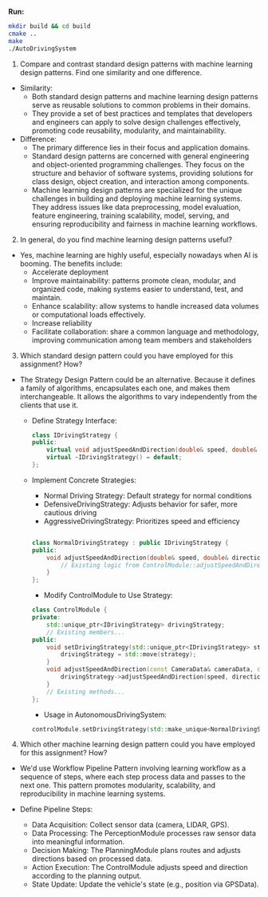 
**Run:**

```sh
mkdir build && cd build
cmake ..
make
./AutoDrivingSystem
```

1. Compare and contrast standard design patterns with machine learning design patterns. Find one similarity and one difference.

- Similarity:
  - Both standard design patterns and machine learning design patterns serve as reusable solutions to common problems in their domains.
  - They provide a set of best practices and templates that developers and engineers can apply to solve design challenges effectively,
    promoting code reusability, modularity, and maintainability.
- Difference:
  - The primary difference lies in their focus and application domains.
  - Standard design patterns are concerned with general engineering and object-oriented programming challenges. They focus on the structure
    and behavior of software systems, providing solutions for class design, object creation, and interaction among components.
  - Machine learning design patterns are specialized for the unique challenges in building and deploying machine learning systems. They address
    issues like data preprocessing, model evaluation, feature engineering, training scalability, model, serving, and ensuring reproducibility and
    fairness in machine learning workflows.

2. In general, do you find machine learning design patterns useful?

- Yes, machine learning are highly useful, especially nowadays when AI is booming. The benefits include:
  - Accelerate deployment
  - Improve maintainability: patterns promote clean, modular, and organized code, making systems easier to understand, test, and maintain.
  - Enhance scalability: allow systems to handle increased data volumes or computational loads effectively.
  - Increase reliability
  - Facilitate collaboration: share a common language and methodology, improving communication among team members and stakeholders

3. Which standard design pattern could you have employed for this assignment? How?

- The Strategy Design Pattern could be an alternative. Because it defines a family of algorithms, encapsulates each one, and makes them interchangeable.
  It allows the algorithms to vary independently from the clients that use it.

  - Define Strategy Interface:

    ```cpp
    class IDrivingStrategy {
    public:
        virtual void adjustSpeedAndDirection(double& speed, double& direction, const CameraData& cameraData, const LidarData& lidarData, PlanningModule& planningModule) = 0;
        virtual ~IDrivingStrategy() = default;
    };
    ```

  - Implement Concrete Strategies:

    - Normal Driving Strategy: Default strategy for normal conditions
    - DefensiveDrivingStrategy: Adjusts behavior for safer, more cautious driving
    - AggressiveDrivingStrategy: Prioritizes speed and efficiency

    ```cpp

    class NormalDrivingStrategy : public IDrivingStrategy {
    public:
        void adjustSpeedAndDirection(double& speed, double& direction, const CameraData& cameraData, const LidarData& lidarData, PlanningModule& planningModule) override {
            // Existing logic from ControlModule::adjustSpeedAndDirection
        }
    };
    ```

    - Modify ControlModule to Use Strategy:

    ```cpp
    class ControlModule {
    private:
        std::unique_ptr<IDrivingStrategy> drivingStrategy;
        // Existing members...
    public:
        void setDrivingStrategy(std::unique_ptr<IDrivingStrategy> strategy) {
            drivingStrategy = std::move(strategy);
        }
        void adjustSpeedAndDirection(const CameraData& cameraData, const LidarData& lidarData, PlanningModule& planningModule) {
            drivingStrategy->adjustSpeedAndDirection(speed, direction, cameraData, lidarData, planningModule);
        }
        // Existing methods...
    };
    ```

    - Usage in AutonomousDrivingSystem:

    ```cpp
    controlModule.setDrivingStrategy(std::make_unique<NormalDrivingStrategy>());
    ```

4. Which other machine learning design pattern could you have employed for this assignment? How?

- We'd use Workflow Pipeline Pattern involving learning workflow as a sequence of steps, where each step process data and passes to the next one.
  This pattern promotes modularity, scalability, and reproducibility in machine learning systems.

- Define Pipeline Steps:
  - Data Acquisition: Collect sensor data (camera, LIDAR, GPS).
  - Data Processing: The PerceptionModule processes raw sensor data into meaningful information.
  - Decision Making: The PlanningModule plans routes and adjusts directions based on processed data.
  - Action Execution: The ControlModule adjusts speed and direction according to the planning output.
  - State Update: Update the vehicle's state (e.g., position via GPSData).
